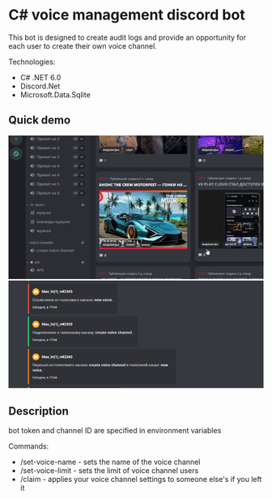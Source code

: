 # C# voice management discord bot
This bot is designed to create audit logs and provide an opportunity for each user to create their own voice channel.

Technologies:
- C# .NET 6.0
- Discord.Net
- Microsoft.Data.Sqlite

## Quick demo
![creating voice](https://github.com/Dmitriy770/voice-manager-discord/blob/main/description_assets/CreateVoice.gif)
![audit logs](https://github.com/Dmitriy770/voice-manager-discord/blob/main/description_assets/auditlog.png)
## Description
bot token and channel ID are specified in environment variables

Commands:
- /set-voice-name - sets the name of the voice channel
- /set-voice-limit - sets the limit of voice channel users
- /claim - applies your voice channel settings to someone else's if you left it